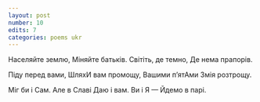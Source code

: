 ```yaml
---
layout: post
number: 10
edits: 7
categories: poems ukr
---
```


Населяйте землю,
Міняйте батьків. 
Світіть, де темно, 
Де нема прапорів.

Піду перед вами,
ШляхИ вам промощу,
Вашими п’ятАми 
Змія розтрощу.

Міг би і Сам. 
Але в Славі 
Даю і вам.
Ви і Я — 
Йдемо в парі.
